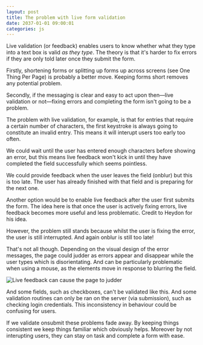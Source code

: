 ```yaml
---
layout: post
title: The problem with live form validation
date: 2037-01-01 09:00:01
categories: js
---
```


Live validation (or feedback) enables users to know whether what they type into a text box is valid *as they type*. The theory is that it's harder to fix errors if they are only told later once they submit the form.

Firstly, shortening forms or splitting up forms up across screens (see One Thing Per Page) is probably a better move. Keeping forms short removes any potential problem.

Secondly, if the messaging is clear and easy to act upon then&mdash;live validation or not&mdash;fixing errors and completing the form isn't going to be a problem.

The problem with live validation, for example, is that for entries that require a certain number of characters, the first keystroke is always going to constitute an invalid entry. This means it will interupt users too early too often.

We could wait until the user has entered enough characters before showing an error, but this means live feedback won't kick in until they have completed the field successfully which seems pointless.

We could provide feedback when the user leaves the field (onblur) but this is too late. The user has already finished with that field and is preparing for the next one.

Another option would be to enable live feedback after the user first submits the form. The idea here is that once the user is actively fixing errors, live feedback becomes more useful and less problematic. Credit to Heydon for his idea.

However, the problem still stands because whilst the user is fixing the error, the user is still interrupted. And again onblur is still too late!

That's not all though. Depending on the visual design of the error messages, the page could judder as errors appear and disappear while the user types which is disorientating. And can be particularly problematic when using a mouse, as the elements move in response to blurring the field.

![Live feedback can cause the page to judder](https://cdn-images-1.medium.com/max/1600/1*XBGf_n7pIbd0fXxN4KfLNQ.gif)

And some fields, such as checkboxes, can't be validated like this. And some validation routines can only be ran on the server (via submission), such as checking login credentials. This inconsistency in behaviour could be confusing for users.

If we validate onsubmit these problems fade away. By keeping things consistent we keep things familiar which obviously helps. Moreover by not interupting users, they can stay on task and complete a form with ease.